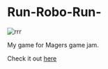 # Run-Robo-Run-
![rrr](https://github.com/user-attachments/assets/7d5fe6d5-f3f7-46fd-888e-b9a972f3ce3c)

My game for Magers game jam.

Check it out [here](https://sabedoesthings.itch.io/run-robo-run)

